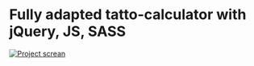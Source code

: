 # Fully adapted tatto-calculator with jQuery, JS, SASS

[![Project screan](https://i.ibb.co/xghmSwW/image.png)](https://tattoo-calculator.vercel.app/)